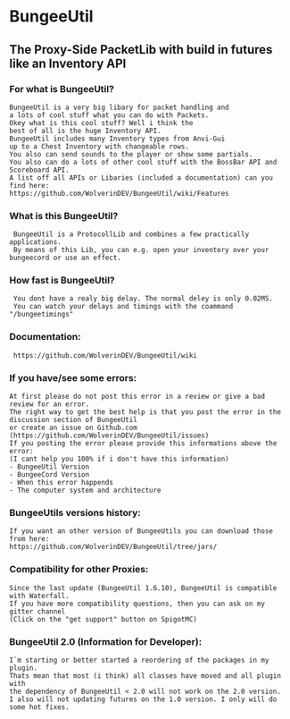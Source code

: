 # BungeeUtil
## The Proxy-Side PacketLib with build in futures like an Inventory API


### For what is BungeeUtil?
	BungeeUtil is a very big libary for packet handling and
	a lots of cool stuff what you can do with Packets.
	Okey what is this cool stuff? Well i think the
	best of all is the huge Inventory API.
	BungeeUtil includes many Inventory types from Anvi-Gui
	up to a Chest Inventory with changeable rows.
	You also can send sounds to the player or show some partials.
	You also can do a lots of other cool stuff with the BossBar API and Scoreboard API.
	A list off all APIs or Libaries (included a documentation) can you find here:
	https://github.com/WolverinDEV/BungeeUtil/wiki/Features

### What is this BungeeUtil?
	 BungeeUtil is a ProtocollLib and combines a few practically applications.
	 By means of this Lib, you can e.g. open your inventory over your bungeecord or use an effect.

### How fast is BungeeUtil?
	 You dont have a realy big delay. The normal deley is only 0.02MS.
	 You can watch your delays and timings with the coammand "/bungeetimings"

### Documentation:
	 https://github.com/WolverinDEV/BungeeUtil/wiki

### If you have/see some errors:
	At first please do not post this error in a review or give a bad review for an error.
	The right way to get the best help is that you post the error in the discussion section of BungeeUtil
	or create an issue on Github.com (https://github.com/WolverinDEV/BungeeUtil/issues)
	If you posting the error please provide this informations above the error: 
	(I cant help you 100% if i don't have this information)
	- BungeeUtil Version
	- BungeeCord Version
	- When this error happends
	- The computer system and architecture

### BungeeUtils versions history:
	If you want an other version of BungeeUtils you can download those from here:
	https://github.com/WolverinDEV/BungeeUtil/tree/jars/

### Compatibility for other Proxies:
	Since the last update (BungeeUtil 1.6.10), BungeeUtil is compatible with Waterfall.
	If you have more compatibility questions, then you can ask on my gitter channel
	(Click on the "get support" button on SpigotMC)

### BungeeUtil 2.0 (Information for Developer):
	I`m starting or better started a reordering of the packages in my plugin.
	Thats mean that most (i think) all classes have moved and all plugin with
	the dependency of BungeeUtil < 2.0 will not work on the 2.0 version.
	I also will not updating futures on the 1.0 version. I only will do some hot fixes.
